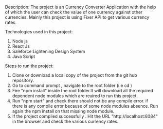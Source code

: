 Description: The project is an Currency Converter Application with the help of which the user can check the value of one currency against other currencies. Mainly this project is using Fixer API to get various currency rates.

Technologies used in this project:

1) Node js
2) React Js
3) Saleforce Lightening Design System
4) Java Script


Steps to run the project:

1) Clone or download a local copy of the project from the git hub repository.
2) Go to command prompt , navigate to the root folder (i.e cd <your project root folder name>)
3) Fire "npm install" inside the root folder.It will download all the required dependent node modules which are reuired to run this project.
4) Run "npm start" and check there should not be any compile error. if there is any compile error because of some node modules absence. Run again the npm install on that missing node module.
5) If the project compiled successfully . Hit the URL "http://localhost:8084" in the browser and check the various currency rates.  
